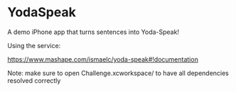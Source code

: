 YodaSpeak
=========

A demo iPhone app that turns sentences into Yoda-Speak!

Using the service:  

https://www.mashape.com/ismaelc/yoda-speak#!documentation

Note: make sure to open Challenge.xcworkspace/ to have all dependencies resolved correctly

